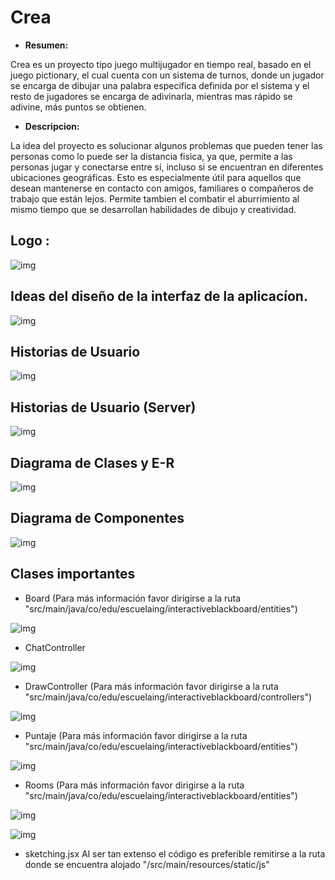 # Crea
- **Resumen:**
  
Crea es un proyecto tipo juego multijugador en tiempo real, basado en el juego pictionary, el cual cuenta con un sistema de turnos, donde un jugador se encarga de dibujar una palabra especifica definida por el sistema y el resto de jugadores se encarga de adivinarla, mientras mas rápido se adivine, más puntos se obtienen.


- **Descripcion:**
  
La idea del proyecto es solucionar algunos problemas que pueden tener las personas como lo puede ser la distancia fisica, ya que, permite a las personas jugar y conectarse entre sí, incluso si se encuentran en diferentes ubicaciones geográficas. Esto es especialmente útil para aquellos que desean mantenerse en contacto con amigos, familiares o compañeros de trabajo que están lejos.
Permite tambien el combatir el aburrimiento al mismo tiempo que se desarrollan habilidades de dibujo y creatividad.



## Logo :

![img](https://github.com/CamiloCastiblanco/Crea/blob/main/img/logo.png)

## Ideas del diseño de la interfaz de la aplicacíon.

![img](https://github.com/CamiloCastiblanco/Crea/blob/main/img/img9.png)


## Historias de Usuario

![img](https://github.com/CamiloCastiblanco/Crea/blob/main/img/img2.png)

## Historias de Usuario (Server)

![img](https://github.com/CamiloCastiblanco/Crea/blob/main/img/img3.png)

## Diagrama de Clases y E-R

![img](https://github.com/CamiloCastiblanco/Crea/blob/main/img/diagrama%20de%20clases.png)

## Diagrama de Componentes

![img](https://github.com/CamiloCastiblanco/Crea/blob/main/img/Diagrama%20de%20componentes.png)

## Clases importantes

- Board (Para más información favor dirigirse a la ruta "src/main/java/co/edu/escuelaing/interactiveblackboard/entities")
  
![img](https://github.com/CamiloCastiblanco/Crea/blob/main/img/Board.png)

- ChatController

![img](https://github.com/CamiloCastiblanco/Crea/blob/main/img/ChatController.png)

- DrawController (Para más información favor dirigirse a la ruta "src/main/java/co/edu/escuelaing/interactiveblackboard/controllers")
  
![img](https://github.com/CamiloCastiblanco/Crea/blob/main/img/DrawController.png)

- Puntaje (Para más información favor dirigirse a la ruta "src/main/java/co/edu/escuelaing/interactiveblackboard/entities")
  
![img](https://github.com/CamiloCastiblanco/Crea/blob/main/img/Puntaje.png)

- Rooms (Para más información favor dirigirse a la ruta "src/main/java/co/edu/escuelaing/interactiveblackboard/entities")

![img](https://github.com/CamiloCastiblanco/Crea/blob/main/img/Rooms1.png)

  
![img](https://github.com/CamiloCastiblanco/Crea/blob/main/img/Rooms2.png)


- sketching.jsx
Al ser tan extenso el código es preferible remitirse a la ruta donde se encuentra alojado "/src/main/resources/static/js"


